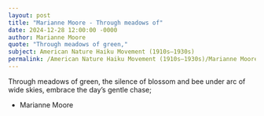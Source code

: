 ```yaml
---
layout: post
title: "Marianne Moore - Through meadows of"
date: 2024-12-28 12:00:00 -0000
author: Marianne Moore
quote: "Through meadows of green,"
subject: American Nature Haiku Movement (1910s–1930s)
permalink: /American Nature Haiku Movement (1910s–1930s)/Marianne Moore/Marianne Moore - Through meadows of
---
```


Through meadows of green,
             the silence of blossom and bee
             under arc of wide skies,
             embrace the day’s gentle chase;

- Marianne Moore
